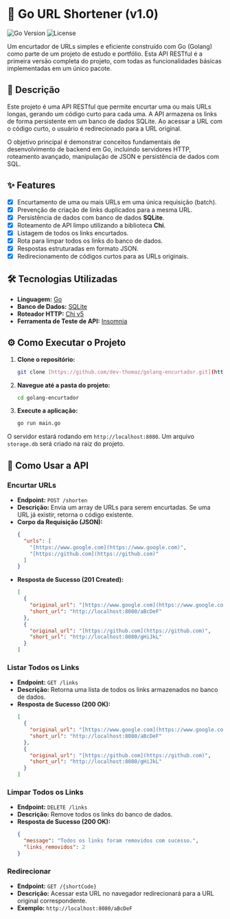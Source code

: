 # 🚀 Go URL Shortener (v1.0)

![Go Version](https://img.shields.io/badge/Go-1.22%2B-blue.svg)
![License](https://img.shields.io/badge/License-MIT-green.svg)

Um encurtador de URLs simples e eficiente construído com Go (Golang) como parte de um projeto de estudo e portfólio. Esta API RESTful é a primeira versão completa do projeto, com todas as funcionalidades básicas implementadas em um único pacote.

## 📄 Descrição

Este projeto é uma API RESTful que permite encurtar uma ou mais URLs longas, gerando um código curto para cada uma. A API armazena os links de forma persistente em um banco de dados SQLite. Ao acessar a URL com o código curto, o usuário é redirecionado para a URL original.

O objetivo principal é demonstrar conceitos fundamentais de desenvolvimento de backend em Go, incluindo servidores HTTP, roteamento avançado, manipulação de JSON e persistência de dados com SQL.

## ✨ Features

- [x] Encurtamento de uma ou mais URLs em uma única requisição (batch).
- [x] Prevenção de criação de links duplicados para a mesma URL.
- [x] Persistência de dados com banco de dados **SQLite**.
- [x] Roteamento de API limpo utilizando a biblioteca **Chi**.
- [x] Listagem de todos os links encurtados.
- [x] Rota para limpar todos os links do banco de dados.
- [x] Respostas estruturadas em formato JSON.
- [x] Redirecionamento de códigos curtos para as URLs originais.

## 🛠️ Tecnologias Utilizadas

- **Linguagem:** [Go](https://go.dev/)
- **Banco de Dados:** [SQLite](https://www.sqlite.org/index.html)
- **Roteador HTTP:** [Chi v5](https://github.com/go-chi/chi)
- **Ferramenta de Teste de API:** [Insomnia](https://insomnia.rest/)

## ⚙️ Como Executar o Projeto

1.  **Clone o repositório:**

    ```bash
    git clone [https://github.com/dev-thomaz/golang-encurtador.git](https://github.com/dev-thomaz/golang-encurtador.git)
    ```

2.  **Navegue até a pasta do projeto:**

    ```bash
    cd golang-encurtador
    ```

3.  **Execute a aplicação:**
    ```bash
    go run main.go
    ```

O servidor estará rodando em `http://localhost:8080`. Um arquivo `storage.db` será criado na raiz do projeto.

## 📡 Como Usar a API

### Encurtar URLs

- **Endpoint:** `POST /shorten`
- **Descrição:** Envia um array de URLs para serem encurtadas. Se uma URL já existir, retorna o código existente.
- **Corpo da Requisição (JSON):**
  ```json
  {
    "urls": [
      "[https://www.google.com](https://www.google.com)",
      "[https://github.com](https://github.com)"
    ]
  }
  ```
- **Resposta de Sucesso (201 Created):**
  ```json
  [
    {
      "original_url": "[https://www.google.com](https://www.google.com)",
      "short_url": "http://localhost:8080/aBcDeF"
    },
    {
      "original_url": "[https://github.com](https://github.com)",
      "short_url": "http://localhost:8080/gHiJkL"
    }
  ]
  ```

### Listar Todos os Links

- **Endpoint:** `GET /links`
- **Descrição:** Retorna uma lista de todos os links armazenados no banco de dados.
- **Resposta de Sucesso (200 OK):**
  ```json
  [
    {
      "original_url": "[https://www.google.com](https://www.google.com)",
      "short_url": "http://localhost:8080/aBcDeF"
    },
    {
      "original_url": "[https://github.com](https://github.com)",
      "short_url": "http://localhost:8080/gHiJkL"
    }
  ]
  ```

### Limpar Todos os Links

- **Endpoint:** `DELETE /links`
- **Descrição:** Remove todos os links do banco de dados.
- **Resposta de Sucesso (200 OK):**
  ```json
  {
    "message": "Todos os links foram removidos com sucesso.",
    "links_removidos": 2
  }
  ```

### Redirecionar

- **Endpoint:** `GET /{shortCode}`
- **Descrição:** Acessar esta URL no navegador redirecionará para a URL original correspondente.
- **Exemplo:** `http://localhost:8080/aBcDeF`
